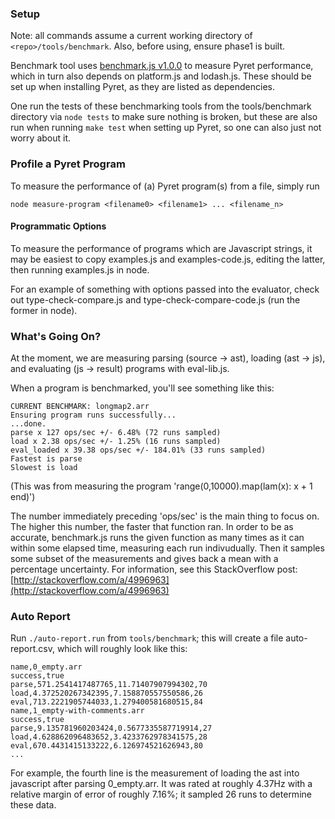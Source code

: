 ### Setup

Note: all commands assume a current working directory of `<repo>/tools/benchmark`. Also, before using, ensure phase1 is built.

Benchmark tool uses [benchmark.js v1.0.0](http://benchmarkjs.com/) to measure Pyret performance, which in turn also depends on platform.js and lodash.js. These should be set up when installing Pyret, as they are listed as dependencies.

One run the tests of these benchmarking tools from the tools/benchmark directory via `node tests` to make sure nothing is broken, but these are also run when running `make test` when setting up Pyret, so one can also just not worry about it.

### Profile a Pyret Program

To measure the performance of (a) Pyret program(s) from a file, simply run

`node measure-program <filename0> <filename1> ... <filename_n>`

#### Programmatic Options
To measure the performance of programs which are Javascript strings, it may be easiest to copy examples.js and examples-code.js, editing the latter, then running examples.js in node.

For an example of something with options passed into the evaluator, check out type-check-compare.js and type-check-compare-code.js (run the former in node).

### What's Going On?

At the moment, we are measuring parsing (source -> ast), loading (ast -> js), and evaluating (js -> result) programs with eval-lib.js.

When a program is benchmarked, you'll see something like this:

```
CURRENT BENCHMARK: longmap2.arr  
Ensuring program runs successfully...  
...done.  
parse x 127 ops/sec +/- 6.48% (72 runs sampled)  
load x 2.38 ops/sec +/- 1.25% (16 runs sampled)  
eval_loaded x 39.38 ops/sec +/- 184.01% (33 runs sampled)  
Fastest is parse  
Slowest is load
```  

(This was from measuring the program 'range(0,10000).map(lam(x): x + 1 end)')

The number immediately preceding 'ops/sec' is the main thing to focus on. The higher this number, the faster that function ran. In order to be as accurate, benchmark.js runs the given function as many times as it can within some elapsed time, measuring each run indivudually. Then it samples some subset of the measurements and gives back a mean with a percentage uncertainty. For information, see this StackOverflow post: [http://stackoverflow.com/a/4996963](http://stackoverflow.com/a/4996963)

### Auto Report
Run `./auto-report.run` from `tools/benchmark`; this will create a file auto-report.csv, which will roughly look like this:
```
name,0_empty.arr
success,true
parse,571.2541417487765,11.71407907994302,70
load,4.372520267342395,7.158870557550586,26
eval,713.2221905744033,1.279400581680515,84
name,1_empty-with-comments.arr
success,true
parse,9.135781960203424,0.5677335587719914,27
load,4.628862096483652,3.4233762978341575,28
eval,670.4431415133222,6.126974521626943,80
...
```

For example, the fourth line is the measurement of loading the ast into javascript after parsing 0_empty.arr. It was rated at roughly 4.37Hz with a relative margin of error of roughly 7.16%; it sampled 26 runs to determine these data.
